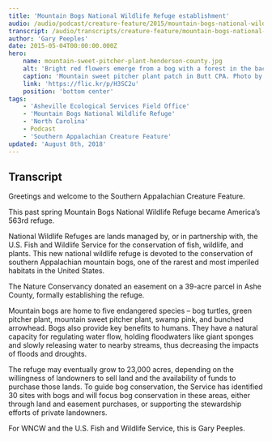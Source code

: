 ```yaml
---
title: 'Mountain Bogs National Wildlife Refuge establishment'
audio: /audio/podcast/creature-feature/2015/mountain-bogs-national-wildlife-refuge-establishment.mp3
transcript: /audio/transcripts/creature-feature/mountain-bogs-national-wildlife-refuge-established.pdf
author: 'Gary Peeples'
date: 2015-05-04T00:00:00.000Z
hero:
    name: mountain-sweet-pitcher-plant-henderson-county.jpg
    alt: 'Bright red flowers emerge from a bog with a forest in the background.'
    caption: 'Mountain sweet pitcher plant patch in Butt CPA. Photo by Gary Peeples, USFWS.'
    link: 'https://flic.kr/p/H3SC2u'
    position: 'bottom center'
tags:
    - 'Asheville Ecological Services Field Office'
    - 'Mountain Bogs National Wildlife Refuge'
    - 'North Carolina'
    - Podcast
    - 'Southern Appalachian Creature Feature'
updated: 'August 8th, 2018'
---
```


## Transcript

Greetings and welcome to the Southern Appalachian Creature Feature.

This past spring Mountain Bogs National Wildlife Refuge became America’s 563rd refuge.

National Wildlife Refuges are lands managed by, or in partnership with, the U.S. Fish and Wildlife Service for the conservation of fish, wildlife, and plants. This new national wildlife refuge is devoted to the conservation of southern Appalachian mountain bogs, one of the rarest and most imperiled habitats in the United States.

The Nature Conservancy donated an easement on a 39-acre parcel in Ashe County, formally establishing the refuge.

Mountain bogs are home to five endangered species – bog turtles, green pitcher plant, mountain sweet pitcher plant, swamp pink, and bunched arrowhead. Bogs also provide key benefits to humans. They have a natural capacity for regulating water flow, holding floodwaters like giant sponges and slowly releasing water to nearby streams, thus decreasing the impacts of floods and droughts.

The refuge may eventually grow to 23,000 acres, depending on the willingness of landowners to sell land and the availability of funds to purchase those lands. To guide bog conservation, the Service has identified 30 sites with bogs and will focus bog conservation in these areas, either through land and easement purchases, or supporting the stewardship efforts of private landowners.

For WNCW and the U.S. Fish and Wildlife Service, this is Gary Peeples.